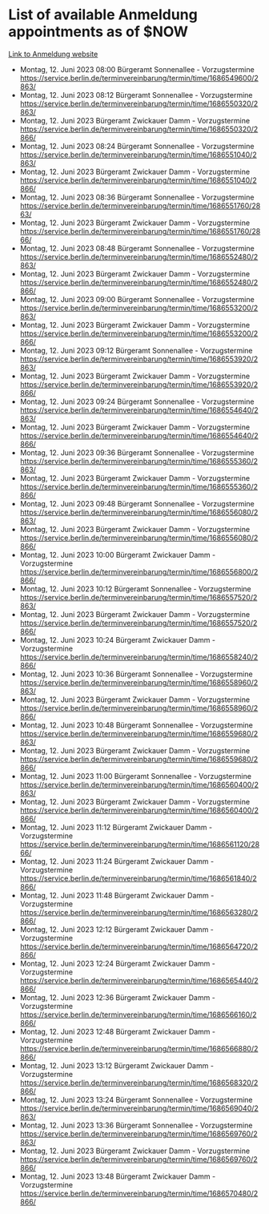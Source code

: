 # List of available Anmeldung appointments as of $NOW
[Link to Anmeldung website](https://service.berlin.de/terminvereinbarung/termin/tag.php?termin=1&anliegen[]=120686&dienstleisterlist=122210,122217,327316,122219,327312,122227,327314,122231,327346,122243,327348,122254,122252,329742,122260,329745,122262,329748,122271,327278,122273,327274,122277,327276,330436,122280,327294,122282,327290,122284,327292,122291,327270,122285,327266,122286,327264,122296,327268,150230,329760,122297,327286,122294,327284,122312,329763,122314,329775,122304,327330,122311,327334,122309,327332,317869,122281,327352,122279,329772,122283,122276,327324,122274,327326,122267,329766,122246,327318,122251,327320,122257,327322,122208,327298,122226,327300&herkunft=http%3A%2F%2Fservice.berlin.de%2Fdienstleistung%2F120686%2F)
- Montag, 12. Juni 2023 08:00 Bürgeramt Sonnenallee - Vorzugstermine https://service.berlin.de/terminvereinbarung/termin/time/1686549600/2863/
- Montag, 12. Juni 2023 08:12 Bürgeramt Sonnenallee - Vorzugstermine https://service.berlin.de/terminvereinbarung/termin/time/1686550320/2863/
- Montag, 12. Juni 2023  Bürgeramt Zwickauer Damm - Vorzugstermine https://service.berlin.de/terminvereinbarung/termin/time/1686550320/2866/
- Montag, 12. Juni 2023 08:24 Bürgeramt Sonnenallee - Vorzugstermine https://service.berlin.de/terminvereinbarung/termin/time/1686551040/2863/
- Montag, 12. Juni 2023  Bürgeramt Zwickauer Damm - Vorzugstermine https://service.berlin.de/terminvereinbarung/termin/time/1686551040/2866/
- Montag, 12. Juni 2023 08:36 Bürgeramt Sonnenallee - Vorzugstermine https://service.berlin.de/terminvereinbarung/termin/time/1686551760/2863/
- Montag, 12. Juni 2023  Bürgeramt Zwickauer Damm - Vorzugstermine https://service.berlin.de/terminvereinbarung/termin/time/1686551760/2866/
- Montag, 12. Juni 2023 08:48 Bürgeramt Sonnenallee - Vorzugstermine https://service.berlin.de/terminvereinbarung/termin/time/1686552480/2863/
- Montag, 12. Juni 2023  Bürgeramt Zwickauer Damm - Vorzugstermine https://service.berlin.de/terminvereinbarung/termin/time/1686552480/2866/
- Montag, 12. Juni 2023 09:00 Bürgeramt Sonnenallee - Vorzugstermine https://service.berlin.de/terminvereinbarung/termin/time/1686553200/2863/
- Montag, 12. Juni 2023  Bürgeramt Zwickauer Damm - Vorzugstermine https://service.berlin.de/terminvereinbarung/termin/time/1686553200/2866/
- Montag, 12. Juni 2023 09:12 Bürgeramt Sonnenallee - Vorzugstermine https://service.berlin.de/terminvereinbarung/termin/time/1686553920/2863/
- Montag, 12. Juni 2023  Bürgeramt Zwickauer Damm - Vorzugstermine https://service.berlin.de/terminvereinbarung/termin/time/1686553920/2866/
- Montag, 12. Juni 2023 09:24 Bürgeramt Sonnenallee - Vorzugstermine https://service.berlin.de/terminvereinbarung/termin/time/1686554640/2863/
- Montag, 12. Juni 2023  Bürgeramt Zwickauer Damm - Vorzugstermine https://service.berlin.de/terminvereinbarung/termin/time/1686554640/2866/
- Montag, 12. Juni 2023 09:36 Bürgeramt Sonnenallee - Vorzugstermine https://service.berlin.de/terminvereinbarung/termin/time/1686555360/2863/
- Montag, 12. Juni 2023  Bürgeramt Zwickauer Damm - Vorzugstermine https://service.berlin.de/terminvereinbarung/termin/time/1686555360/2866/
- Montag, 12. Juni 2023 09:48 Bürgeramt Sonnenallee - Vorzugstermine https://service.berlin.de/terminvereinbarung/termin/time/1686556080/2863/
- Montag, 12. Juni 2023  Bürgeramt Zwickauer Damm - Vorzugstermine https://service.berlin.de/terminvereinbarung/termin/time/1686556080/2866/
- Montag, 12. Juni 2023 10:00 Bürgeramt Zwickauer Damm - Vorzugstermine https://service.berlin.de/terminvereinbarung/termin/time/1686556800/2866/
- Montag, 12. Juni 2023 10:12 Bürgeramt Sonnenallee - Vorzugstermine https://service.berlin.de/terminvereinbarung/termin/time/1686557520/2863/
- Montag, 12. Juni 2023  Bürgeramt Zwickauer Damm - Vorzugstermine https://service.berlin.de/terminvereinbarung/termin/time/1686557520/2866/
- Montag, 12. Juni 2023 10:24 Bürgeramt Zwickauer Damm - Vorzugstermine https://service.berlin.de/terminvereinbarung/termin/time/1686558240/2866/
- Montag, 12. Juni 2023 10:36 Bürgeramt Sonnenallee - Vorzugstermine https://service.berlin.de/terminvereinbarung/termin/time/1686558960/2863/
- Montag, 12. Juni 2023  Bürgeramt Zwickauer Damm - Vorzugstermine https://service.berlin.de/terminvereinbarung/termin/time/1686558960/2866/
- Montag, 12. Juni 2023 10:48 Bürgeramt Sonnenallee - Vorzugstermine https://service.berlin.de/terminvereinbarung/termin/time/1686559680/2863/
- Montag, 12. Juni 2023  Bürgeramt Zwickauer Damm - Vorzugstermine https://service.berlin.de/terminvereinbarung/termin/time/1686559680/2866/
- Montag, 12. Juni 2023 11:00 Bürgeramt Sonnenallee - Vorzugstermine https://service.berlin.de/terminvereinbarung/termin/time/1686560400/2863/
- Montag, 12. Juni 2023  Bürgeramt Zwickauer Damm - Vorzugstermine https://service.berlin.de/terminvereinbarung/termin/time/1686560400/2866/
- Montag, 12. Juni 2023 11:12 Bürgeramt Zwickauer Damm - Vorzugstermine https://service.berlin.de/terminvereinbarung/termin/time/1686561120/2866/
- Montag, 12. Juni 2023 11:24 Bürgeramt Zwickauer Damm - Vorzugstermine https://service.berlin.de/terminvereinbarung/termin/time/1686561840/2866/
- Montag, 12. Juni 2023 11:48 Bürgeramt Zwickauer Damm - Vorzugstermine https://service.berlin.de/terminvereinbarung/termin/time/1686563280/2866/
- Montag, 12. Juni 2023 12:12 Bürgeramt Zwickauer Damm - Vorzugstermine https://service.berlin.de/terminvereinbarung/termin/time/1686564720/2866/
- Montag, 12. Juni 2023 12:24 Bürgeramt Zwickauer Damm - Vorzugstermine https://service.berlin.de/terminvereinbarung/termin/time/1686565440/2866/
- Montag, 12. Juni 2023 12:36 Bürgeramt Zwickauer Damm - Vorzugstermine https://service.berlin.de/terminvereinbarung/termin/time/1686566160/2866/
- Montag, 12. Juni 2023 12:48 Bürgeramt Zwickauer Damm - Vorzugstermine https://service.berlin.de/terminvereinbarung/termin/time/1686566880/2866/
- Montag, 12. Juni 2023 13:12 Bürgeramt Zwickauer Damm - Vorzugstermine https://service.berlin.de/terminvereinbarung/termin/time/1686568320/2866/
- Montag, 12. Juni 2023 13:24 Bürgeramt Sonnenallee - Vorzugstermine https://service.berlin.de/terminvereinbarung/termin/time/1686569040/2863/
- Montag, 12. Juni 2023 13:36 Bürgeramt Sonnenallee - Vorzugstermine https://service.berlin.de/terminvereinbarung/termin/time/1686569760/2863/
- Montag, 12. Juni 2023  Bürgeramt Zwickauer Damm - Vorzugstermine https://service.berlin.de/terminvereinbarung/termin/time/1686569760/2866/
- Montag, 12. Juni 2023 13:48 Bürgeramt Zwickauer Damm - Vorzugstermine https://service.berlin.de/terminvereinbarung/termin/time/1686570480/2866/
